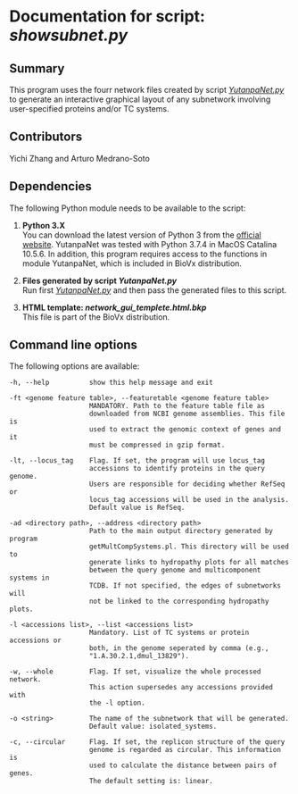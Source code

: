 # Documentation for script: _showsubnet.py_

## Summary
This program uses the fourr network files created by script [_YutanpaNet.py_](YutanpaNet.md) 
to generate an interactive graphical layout of any subnetwork involving user-specified 
proteins and/or TC systems.


## Contributors  
Yichi Zhang and Arturo Medrano-Soto  


## Dependencies
The following Python module needs to be available to the script: 

1. **Python 3.X**  
You can download the latest version of Python 3 from the [official website](https://www.python.org/).
YutanpaNet was tested with Python 3.7.4 in MacOS Catalina 10.5.6. In addition, this program requires
access to the functions in module YutanpaNet, which is included in BioVx distribution.  

2. **Files generated by script _YutanpaNet.py_**  
Run first [_YutanpaNet.py_](YutanpaNet.md) and then pass the generated files to this script.  

3. **HTML template: _network_gui_templete.html.bkp_**  
This file is part of the BioVx distribution.


## Command line options
The following options are available:

    -h, --help          show this help message and exit
    
    -ft <genome feature table>, --featuretable <genome feature table>
                        MANDATORY. Path to the feature table file as
                        downloaded from NCBI genome assemblies. This file is
                        used to extract the genomic context of genes and it
                        must be compressed in gzip format.
                        
    -lt, --locus_tag    Flag. If set, the program will use locus_tag
                        accessions to identify proteins in the query genome.
                        Users are responsible for deciding whether RefSeq or
                        locus_tag accessions will be used in the analysis.
                        Default value is RefSeq.
                        
    -ad <directory path>, --address <directory path>
                        Path to the main output directory generated by program
                        getMultCompSystems.pl. This directory will be used to
                        generate links to hydropathy plots for all matches
                        between the query genome and multicomponent systems in
                        TCDB. If not specified, the edges of subnetworks will
                        not be linked to the corresponding hydropathy plots.
                        
    -l <accessions list>, --list <accessions list>
                        Mandatory. List of TC systems or protein accessions or
                        both, in the genome seperated by comma (e.g.,
                        "1.A.30.2.1,dmul_13829").
                        
    -w, --whole         Flag. If set, visualize the whole processed network.
                        This action supersedes any accessions provided with
                        the -l option.
                        
    -o <string>         The name of the subnetwork that will be generated.
                        Default value: isolated_systems.
                        
    -c, --circular      Flag. If set, the replicon structure of the query
                        genome is regarded as circular. This information is
                        used to calculate the distance between pairs of genes.
                        The default setting is: linear.
                        
